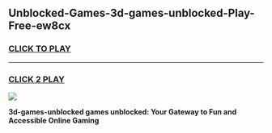 
## Unblocked-Games-3d-games-unblocked-Play-Free-ew8cx
<h3>
<a href="https://premium76.site?title=3d-games-unblocked&ref=23A">CLICK TO PLAY</a></h3>
<hr>

<h3>
<a href="https://premium76.site?title=3d-games-unblocked&ref=23A">CLICK 2 PLAY</a>
  
</h3>

<a href="https://premium76.site?title=3d-games-unblocked&ref=23A"><img src="https://clearcache.store/games.png"></a>


**3d-games-unblocked games unblocked: Your Gateway to Fun and Accessible Online Gaming**
